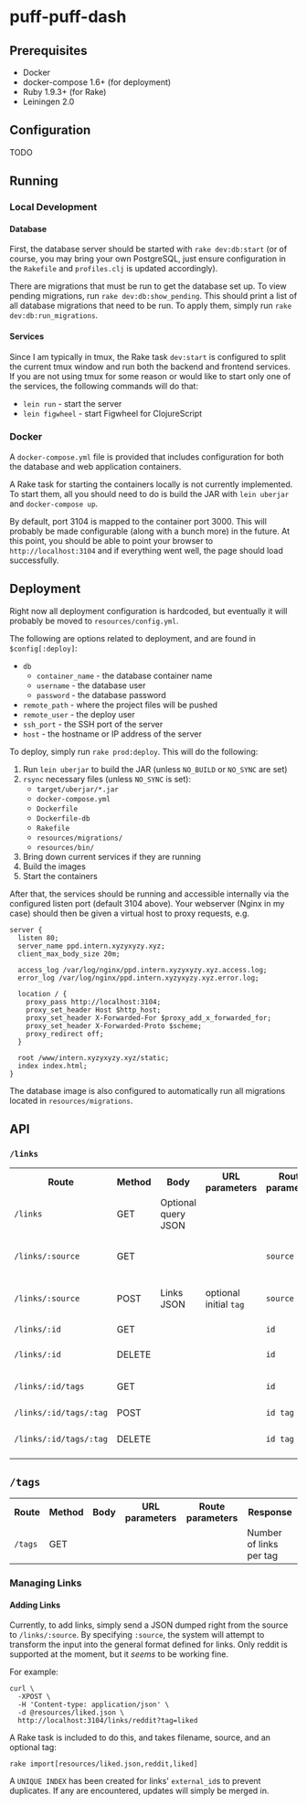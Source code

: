 # puff-puff-dash

## Prerequisites

+ Docker
+ docker-compose 1.6+ (for deployment)
+ Ruby 1.9.3+ (for Rake)
+ Leiningen 2.0

## Configuration

TODO

## Running

### Local Development

#### Database

First, the database server should be started with `rake dev:db:start`
(or of course, you may bring your own PostgreSQL, just ensure configuration
in the `Rakefile` and `profiles.clj` is updated accordingly).

There are migrations that must be run to get the database set up. To view
pending migrations, run `rake dev:db:show_pending`. This should print a
list of all database migrations that need to be run. To apply them, simply
run `rake dev:db:run_migrations`.

#### Services

Since I am typically in tmux, the Rake task `dev:start` is configured to
split the current tmux window and run both the backend and frontend
services. If you are not using tmux for some reason or would like to
start only one of the services, the following commands will do that:

+ `lein run` - start the server
+ `lein figwheel` - start Figwheel for ClojureScript



### Docker

A `docker-compose.yml` file is provided that includes
configuration for both the database and web application containers.

A Rake task for starting the containers locally is not currently implemented.
To start them, all you should need to do is build the JAR with
`lein uberjar` and `docker-compose up`.

By default, port 3104 is mapped to the container port 3000. This will
probably be made configurable (along with a bunch more) in the future.
At this point, you should be able to point your browser to `http://localhost:3104`
and if everything went well, the page should load successfully.

## Deployment

Right now all deployment configuration is hardcoded, but eventually it will
probably be moved to `resources/config.yml`.

The following are options related to deployment, and are found in `$config[:deploy]`:

+ `db`
    + `container_name` - the database container name
    + `username` - the database user
    + `password` - the database password
+ `remote_path` - where the project files will be pushed
+ `remote_user` - the deploy user
+ `ssh_port` - the SSH port of the server
+ `host` - the hostname or IP address of the server

To deploy, simply run `rake prod:deploy`. This will do the following:

1. Run `lein uberjar` to build the JAR (unless `NO_BUILD` or `NO_SYNC` are set)
2. `rsync` necessary files (unless `NO_SYNC` is set):
    + `target/uberjar/*.jar`
    + `docker-compose.yml`
    + `Dockerfile`
    + `Dockerfile-db`
    + `Rakefile`
    + `resources/migrations/`
    + `resources/bin/`
3. Bring down current services if they are running
4. Build the images
5. Start the containers

After that, the services should be running and accessible internally via the
configured listen port (default 3104 above). Your webserver (Nginx in my case)
should then be given a virtual host to proxy requests, e.g.

    server {
      listen 80;
      server_name ppd.intern.xyzyxyzy.xyz;
      client_max_body_size 20m;
        
      access_log /var/log/nginx/ppd.intern.xyzyxyzy.xyz.access.log;
      error_log /var/log/nginx/ppd.intern.xyzyxyzy.xyz.error.log;
      
      location / {
        proxy_pass http://localhost:3104;
        proxy_set_header Host $http_host;
        proxy_set_header X-Forwarded-For $proxy_add_x_forwarded_for;
        proxy_set_header X-Forwarded-Proto $scheme;
        proxy_redirect off;
      }

      root /www/intern.xyzyxyzy.xyz/static;
      index index.html;
    }
    
The database image is also configured to automatically run all migrations
located in `resources/migrations`.

## API

### `/links`

<table>
  <tr>
    <th>Route</th>
    <th>Method</th>
    <th>Body</th>
    <th>URL parameters</th>
    <th>Route parameters</th>
    <th>Response</th>
  </tr>
  <tr>
    <td><code>/links</code></td>
    <td>GET</td>
    <td>Optional query JSON</td>
    <td></td>
    <td></td>
    <td>Links matching criteria</td>
  </tr>
  <tr>
    <td><code>/links/:source</code></td>
    <td>GET</td>
    <td></td>
    <td></td>
    <td><code>source</code></td>
    <td>Links from given <code>:source</code></td>
  </tr>
  <tr>
    <td><code>/links/:source</code></td>
    <td>POST</td>
    <td>Links JSON</td>
    <td>optional initial <code>tag</code></td>
    <td><code>source</code></td>
    <td>Total links imported or error</td>
  </tr>
  <tr>
    <td><code>/links/:id</code></td>
    <td>GET</td>
    <td></td>
    <td></td>
    <td><code>id</code></td>
    <td>Link by <code>:id</code></td>
  </tr>
  <tr>
    <td><code>/links/:id</code></td>
    <td>DELETE</td>
    <td></td>
    <td></td>
    <td><code>id</code></td>
    <td>Delete link <code>:id</code></td>
  </tr>
  <tr>
    <td><code>/links/:id/tags</code></td>
    <td>GET</td>
    <td></td>
    <td></td>
    <td><code>id</code></td>
    <td>Get links tagged with <code>:tag</code></td>
  </tr>
  <tr>
    <td><code>/links/:id/tags/:tag</code></td>
    <td>POST</td>
    <td></td>
    <td></td>
    <td><code>id tag</code></td>
    <td>Tag link</td>
  </tr>
  <tr>
    <td><code>/links/:id/tags/:tag</code></td>
    <td>DELETE</td>
    <td></td>
    <td></td>
    <td><code>id tag</code></td>
    <td>Remove tag from link</td>
  </tr>
</table>

## `/tags`

<table>
  <tr>
    <th>Route</th>
    <th>Method</th>
    <th>Body</th>
    <th>URL parameters</th>
    <th>Route parameters</th>
    <th>Response</th>
  </tr>
  <tr>
    <td><code>/tags</code></td>
    <td>GET</td>
    <td></td>
    <td></td>
    <td></td>
    <td>Number of links per tag</td>
  </tr>  
</table>

### Managing Links

#### Adding Links

Currently, to add links, simply send a JSON dumped right from the source
to `/links/:source`. By specifying `:source`, the system will attempt to
transform the input into the general format defined for links. Only reddit
is supported at the moment, but it *seems* to be working fine.

For example:

    curl \
      -XPOST \
      -H 'Content-type: application/json' \
      -d @resources/liked.json \
      http://localhost:3104/links/reddit?tag=liked
      
A Rake task is included to do this, and takes filename, source, and an
optional tag:

    rake import[resources/liked.json,reddit,liked]

A `UNIQUE INDEX` has been created for links' `external_id`s to prevent
duplicates. If any are encountered, updates will simply be merged in.

